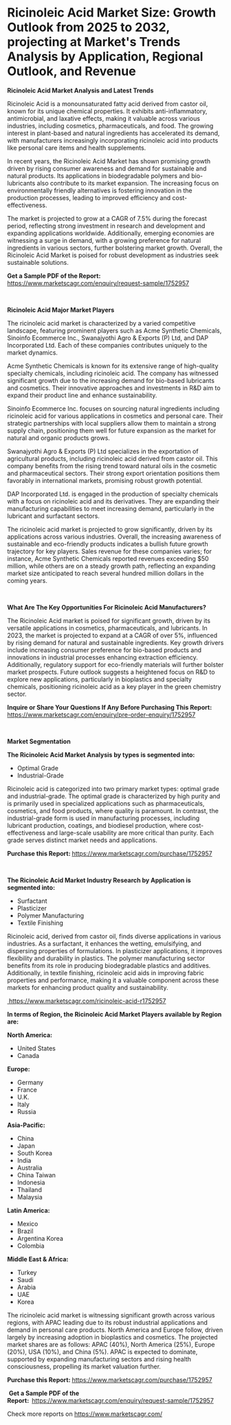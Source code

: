<p><h1>Ricinoleic Acid Market Size: Growth Outlook from 2025 to 2032, projecting at Market's Trends Analysis by Application, Regional Outlook, and Revenue</h1></p><p><strong>Ricinoleic Acid Market Analysis and Latest Trends</strong></p>
<p><p>Ricinoleic Acid is a monounsaturated fatty acid derived from castor oil, known for its unique chemical properties. It exhibits anti-inflammatory, antimicrobial, and laxative effects, making it valuable across various industries, including cosmetics, pharmaceuticals, and food. The growing interest in plant-based and natural ingredients has accelerated its demand, with manufacturers increasingly incorporating ricinoleic acid into products like personal care items and health supplements.</p><p>In recent years, the Ricinoleic Acid Market has shown promising growth driven by rising consumer awareness and demand for sustainable and natural products. Its applications in biodegradable polymers and bio-lubricants also contribute to its market expansion. The increasing focus on environmentally friendly alternatives is fostering innovation in the production processes, leading to improved efficiency and cost-effectiveness.</p><p>The market is projected to grow at a CAGR of 7.5% during the forecast period, reflecting strong investment in research and development and expanding applications worldwide. Additionally, emerging economies are witnessing a surge in demand, with a growing preference for natural ingredients in various sectors, further bolstering market growth. Overall, the Ricinoleic Acid Market is poised for robust development as industries seek sustainable solutions.</p></p>
<p><strong>Get a Sample PDF of the Report:&nbsp;</strong> <a href="https://www.marketscagr.com/enquiry/request-sample/1752957?utm_campaign=1868&utm_medium=2&utm_source=Github&utm_content=ia&utm_term=30012025&utm_id=ricinoleic-acid">https://www.marketscagr.com/enquiry/request-sample/1752957</a></p>
<p>&nbsp;</p>
<p><strong>Ricinoleic Acid Major Market Players</strong></p>
<p><p>The ricinoleic acid market is characterized by a varied competitive landscape, featuring prominent players such as Acme Synthetic Chemicals, Sinoinfo Ecommerce Inc., Swanajyothi Agro & Exports (P) Ltd, and DAP Incorporated Ltd. Each of these companies contributes uniquely to the market dynamics.</p><p>Acme Synthetic Chemicals is known for its extensive range of high-quality specialty chemicals, including ricinoleic acid. The company has witnessed significant growth due to the increasing demand for bio-based lubricants and cosmetics. Their innovative approaches and investments in R&D aim to expand their product line and enhance sustainability.</p><p>Sinoinfo Ecommerce Inc. focuses on sourcing natural ingredients including ricinoleic acid for various applications in cosmetics and personal care. Their strategic partnerships with local suppliers allow them to maintain a strong supply chain, positioning them well for future expansion as the market for natural and organic products grows.</p><p>Swanajyothi Agro & Exports (P) Ltd specializes in the exportation of agricultural products, including ricinoleic acid derived from castor oil. This company benefits from the rising trend toward natural oils in the cosmetic and pharmaceutical sectors. Their strong export orientation positions them favorably in international markets, promising robust growth potential.</p><p>DAP Incorporated Ltd. is engaged in the production of specialty chemicals with a focus on ricinoleic acid and its derivatives. They are expanding their manufacturing capabilities to meet increasing demand, particularly in the lubricant and surfactant sectors.</p><p>The ricinoleic acid market is projected to grow significantly, driven by its applications across various industries. Overall, the increasing awareness of sustainable and eco-friendly products indicates a bullish future growth trajectory for key players. Sales revenue for these companies varies; for instance, Acme Synthetic Chemicals reported revenues exceeding $50 million, while others are on a steady growth path, reflecting an expanding market size anticipated to reach several hundred million dollars in the coming years.</p></p>
<p>&nbsp;</p>
<p><strong>What Are The Key Opportunities For Ricinoleic Acid Manufacturers?</strong></p>
<p><p>The Ricinoleic Acid market is poised for significant growth, driven by its versatile applications in cosmetics, pharmaceuticals, and lubricants. In 2023, the market is projected to expand at a CAGR of over 5%, influenced by rising demand for natural and sustainable ingredients. Key growth drivers include increasing consumer preference for bio-based products and innovations in industrial processes enhancing extraction efficiency. Additionally, regulatory support for eco-friendly materials will further bolster market prospects. Future outlook suggests a heightened focus on R&D to explore new applications, particularly in bioplastics and specialty chemicals, positioning ricinoleic acid as a key player in the green chemistry sector.</p></p>
<p><strong>Inquire or Share Your Questions If Any Before Purchasing This Report:</strong> <a href="https://www.marketscagr.com/enquiry/pre-order-enquiry/1752957?utm_campaign=1868&utm_medium=2&utm_source=Github&utm_content=ia&utm_term=30012025&utm_id=ricinoleic-acid">https://www.marketscagr.com/enquiry/pre-order-enquiry/1752957</a></p>
<p>&nbsp;</p>
<p><strong>Market Segmentation</strong></p>
<p><strong>The Ricinoleic Acid Market Analysis by types is segmented into:</strong></p>
<p><ul><li>Optimal Grade</li><li>Industrial-Grade</li></ul></p>
<p><p>Ricinoleic acid is categorized into two primary market types: optimal grade and industrial-grade. The optimal grade is characterized by high purity and is primarily used in specialized applications such as pharmaceuticals, cosmetics, and food products, where quality is paramount. In contrast, the industrial-grade form is used in manufacturing processes, including lubricant production, coatings, and biodiesel production, where cost-effectiveness and large-scale usability are more critical than purity. Each grade serves distinct market needs and applications.</p></p>
<p><strong>Purchase this Report:&nbsp;</strong><a href="https://www.marketscagr.com/purchase/1752957?utm_campaign=1868&utm_medium=2&utm_source=Github&utm_content=ia&utm_term=30012025&utm_id=ricinoleic-acid">https://www.marketscagr.com/purchase/1752957</a></p>
<p>&nbsp;</p>
<p><strong>The Ricinoleic Acid Market Industry Research by Application is segmented into:</strong></p>
<p><ul><li>Surfactant</li><li>Plasticizer</li><li>Polymer Manufacturing</li><li>Textile Finishing</li></ul></p>
<p><p>Ricinoleic acid, derived from castor oil, finds diverse applications in various industries. As a surfactant, it enhances the wetting, emulsifying, and dispersing properties of formulations. In plasticizer applications, it improves flexibility and durability in plastics. The polymer manufacturing sector benefits from its role in producing biodegradable plastics and additives. Additionally, in textile finishing, ricinoleic acid aids in improving fabric properties and performance, making it a valuable component across these markets for enhancing product quality and sustainability.</p></p>
<p><a href="https://www.marketscagr.com/ricinoleic-acid-r1752957?utm_campaign=1868&utm_medium=2&utm_source=Github&utm_content=ia&utm_term=30012025&utm_id=ricinoleic-acid">&nbsp;https://www.marketscagr.com/ricinoleic-acid-r1752957</a></p>
<p><strong>In terms of Region, the Ricinoleic Acid Market Players available by Region are:</strong></p>
<p>
    <p> <strong> North America: </strong>
        <ul>
            <li>United States</li>
            <li>Canada</li>
        </ul>
        </p> 
    <p> <strong> Europe: </strong>
        <ul>
            <li>Germany</li>
            <li>France</li>
            <li>U.K.</li>
            <li>Italy</li>
            <li>Russia</li>
        </ul>
        </p> 
    <p> <strong> Asia-Pacific: </strong>
        <ul>
            <li>China</li>
            <li>Japan</li>
            <li>South Korea</li>
            <li>India</li>
            <li>Australia</li>
            <li>China Taiwan</li>
            <li>Indonesia</li>
            <li>Thailand</li>
            <li>Malaysia</li>
        </ul>
        </p> 
    <p> <strong> Latin America: </strong>
        <ul>
            <li>Mexico</li>
            <li>Brazil</li>
            <li>Argentina Korea</li>
            <li>Colombia</li>
        </ul>
        </p> 
    <p> <strong> Middle East & Africa: </strong>
        <ul>
            <li>Turkey</li>
            <li>Saudi</li>
            <li>Arabia</li>
            <li>UAE</li>
            <li>Korea</li>
        </ul>
    </p>
    </p>
<p><p>The ricinoleic acid market is witnessing significant growth across various regions, with APAC leading due to its robust industrial applications and demand in personal care products. North America and Europe follow, driven largely by increasing adoption in bioplastics and cosmetics. The projected market shares are as follows: APAC (40%), North America (25%), Europe (20%), USA (10%), and China (5%). APAC is expected to dominate, supported by expanding manufacturing sectors and rising health consciousness, propelling its market valuation further.</p></p>
<p><strong>Purchase this Report: </strong><a href="https://www.marketscagr.com/purchase/1752957?utm_campaign=1868&utm_medium=2&utm_source=Github&utm_content=ia&utm_term=30012025&utm_id=ricinoleic-acid">https://www.marketscagr.com/purchase/1752957</a></p>
<p>&nbsp;<strong>Get a Sample PDF of the Report:&nbsp;&nbsp;</strong><a href="https://www.marketscagr.com/enquiry/request-sample/1752957?utm_campaign=1868&utm_medium=2&utm_source=Github&utm_content=ia&utm_term=30012025&utm_id=ricinoleic-acid">https://www.marketscagr.com/enquiry/request-sample/1752957</a></p>
<p><strong></strong></p>
<p>Check more reports on <a href="https://www.marketscagr.com/?utm_campaign=1868&utm_medium=2&utm_source=Github&utm_content=ia&utm_term=30012025&utm_id=ricinoleic-acid">https://www.marketscagr.com/</a></p>